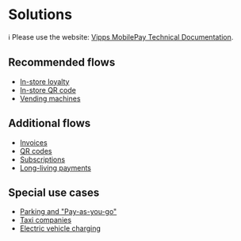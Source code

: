<!-- START_METADATA
---
title: Introduction to the Solutions
sidebar_label: Introduction
sidebar_position: 1
hide_table_of_contents: true
pagination_next: null
pagination_prev: null
---
END_METADATA -->

# Solutions

<!-- START_COMMENT -->
ℹ️ Please use the website:
[Vipps MobilePay Technical Documentation](https://developer.vippsmobilepay.com/docs/vipps-solutions/).
<!-- END_COMMENT -->

## Recommended flows

* [In-store loyalty](./loyalty-in-pos/README.md)
* [In-store QR code](./static-qr-at-pos/README.md)
* [Vending machines](./vending-machines/README.md)

## Additional flows

* [Invoices](./invoice-through-epayments/README.md)
* [QR codes](./qr-code-print/README.md)
* [Subscriptions](./recurring-and-login/README.md)
* [Long-living payments](./long-expiry-time-for-payments-to-merchants/README.md)

## Special use cases

* [Parking and "Pay-as-you-go"](./parking/README.md)
* [Taxi companies](./taxi-companies/README.md)
* [Electric vehicle charging](./ev-charging/README.md)
